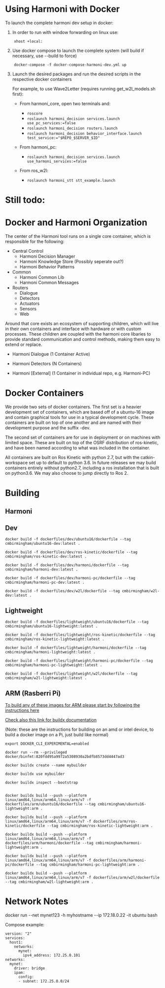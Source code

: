 # Using Harmoni with Docker

To launch the complete harmoni dev setup in docker:
1. In order to run with window forwarding on linux use:
```
    xhost +local:
```

2. Use docker compose to launch the complete system (will build if necessary, use --build to force)
```
    docker-compose -f docker-compose-harmoni-dev.yml up
```

3. Launch the desired packages and run the desired scripts in the respective docker containers

    For example, to use Wave2Letter (requires running get_w2l_models.sh first):
    - From harmoni_core, open two terminals and:
        - ```roscore```
        - ```roslaunch harmoni_decision services.launch use_pc_services:=false```
        - ```roslaunch harmoni_decision routers.launch```
        - ```roslaunch harmoni_decision behavior_interface.launch test_service:="$REPO_$SERVER_$ID"```

    - From harmoni_pc:
        - ``` roslaunch harmoni_decision services.launch use_harmoni_services:=false ```

    - From ros_w2l:
        - ```roslaunch harmoni_stt stt_example.launch```


# Still todo:




# Docker and Harmoni Organization

The center of the Harmoni tool runs on a single core container, which is responsible for the following:
- Central Control
    - Harmoni Decision Manager
    - Harmoni Knowledge Store (Possibly seperate out?)
    - Harmoni Behavior Patterns
- Common
    - Harmoni Common Lib
    - Harmoni Common Messages
- Routers
    - Dialogue
    - Detectors
    - Actuators
    - Sensors
    - Web

Around that core exists an ecosystem of supporting children, which will live in their own containers and interface with hardware or with custom processes. These children are coupled with the harmoni core libaries to provide standard communication and control methods, making them easy to extend or replace. 
- Harmoni Dialogue (1 Container Active)

- Harmoni Detectors (N Containers)

- Harmoni [External] (1 Container in individual repo, e.g. Harmoni-PC)




# Docker Containers

We provide two sets of docker containers. The first set is a heavier development set of containers, which are based off of a ubuntu-16 image and contain graphical tools for use in a typical development cycle. These containers are built on top of one another and are named with their development purpose and the suffix -dev.

The second set of containers are for use in deployment or on machines with limited space. These are built on top of the OSRF distribution of ros-kinetic, and have been named according to what was included in the container.

All containers are built on Ros Kinetic with python 2.7, but with the catkin-workspace set up to default to python 3.6. In future releases we may build containers entirely without python2.7, including a ros installation that is built on python3.6. We may also choose to jump directly to Ros 2.



# Building 
## Harmoni

## Dev
```
docker build -f dockerfiles/dev/ubuntu16/dockerfile --tag cmbirmingham/ubuntu16-dev:latest .

docker build -f dockerfiles/dev/ros-kinetic/dockerfile --tag cmbirmingham/ros-kinetic-dev:latest .

docker build -f dockerfiles/dev/harmoni/dockerfile --tag cmbirmingham/harmoni-dev:latest .

docker build -f dockerfiles/dev/harmoni-pc/dockerfile --tag cmbirmingham/harmoni-pc-dev:latest .

docker build -f dockerfiles/dev/w2l/dockerfile --tag cmbirmingham/w2l-dev:latest .
```
## Lightweight
```
docker build -f dockerfiles/lightweight/ubuntu16/dockerfile --tag cmbirmingham/ubuntu16-lightweight:latest .

docker build -f dockerfiles/lightweight/ros-kinetic/dockerfile --tag cmbirmingham/ros-kinetic-lightweight:latest .

docker build -f dockerfiles/lightweight/harmoni/dockerfile --tag cmbirmingham/harmoni-lightweight:latest .

docker build -f dockerfiles/lightweight/harmoni-pc/dockerfile --tag cmbirmingham/harmoni-pc-lightweight:latest .

docker build -f dockerfiles/lightweight/w2l/dockerfile --tag cmbirmingham/w2l-lightweight:latest .
```

## ARM (Rasberri Pi)

[To build any of these images for ARM please start by following the instructions here](https://www.docker.com/blog/getting-started-with-docker-for-arm-on-linux/)

[Check also this link for buildx documentation](https://docs.docker.com/buildx/working-with-buildx/)

(Note: these are the instructions for building on an amd or intel device, to build a docker image on a Pi, just build like normal)
```
export DOCKER_CLI_EXPERIMENTAL=enabled

docker run --rm --privileged docker/binfmt:820fdd95a9972a5308930a2bdfb8573dd4447ad3 

docker buildx create --name mybuilder

docker buildx use mybuilder

docker buildx inspect --bootstrap


docker buildx build --push --platform linux/amd64,linux/arm64,linux/arm/v7 -f dockerfiles/arm/ubuntu16/dockerfile --tag cmbirmingham/ubuntu16-lightweight:arm .

docker buildx build --push --platform linux/amd64,linux/arm64,linux/arm/v7 -f dockerfiles/arm/ros-kinetic/dockerfile --tag cmbirmingham/ros-kinetic-lightweight:arm .

docker buildx build --push --platform linux/amd64,linux/arm64,linux/arm/v7 -f dockerfiles/arm/harmoni/dockerfile --tag cmbirmingham/harmoni-lightweight:arm .

docker buildx build --push --platform linux/amd64,linux/arm64,linux/arm/v7 -f dockerfiles/arm/harmoni-pc/dockerfile --tag cmbirmingham/harmoni-pc-lightweight:arm .

docker buildx build --push --platform linux/amd64,linux/arm64,linux/arm/v7 -f dockerfiles/arm/w2l/dockerfile --tag cmbirmingham/w2l-lightweight:arm .
```

# Network Notes
docker run --net mynet123 -h myhostname --ip 172.18.0.22 -it ubuntu bash

Compose example:
```
version: "2"
services:
  host1:
    networks:
      mynet:
        ipv4_address: 172.25.0.101
networks:
  mynet:
    driver: bridge
    ipam:
      config:
      - subnet: 172.25.0.0/24
```